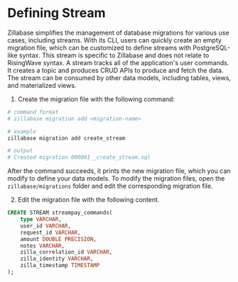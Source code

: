

# Defining Stream

Zillabase simplifies the management of database migrations for various use cases, including streams. With its CLI, users can quickly create an empty migration file, which can be customized to define streams with PostgreSQL-like syntax. This stream is specific to Zillabase and does not relate to RisingWave syntax. A stream tracks all of the application's user commands. It creates a topic and produces CRUD APIs to produce and fetch the data. The stream can be consumed by other data models, including tables, views, and materialized views.

1. Create the migration file with the following command:

```sh
# command format
# zillabase migration add <migration-name>

# example
zillabase migration add create_stream

# output
# Created migration 000001__create_stream.sql
```

After the command succeeds, it prints the new migration file, which you can modify to define your data models. To modify the migration files, open the `zillabase/migrations` folder and edit the corresponding migration file.

2. Edit the migration file with the following content.

```sql
CREATE STREAM streampay_commands(
    type VARCHAR,
    user_id VARCHAR,
    request_id VARCHAR,
    amount DOUBLE PRECISION,
    notes VARCHAR,
    zilla_correlation_id VARCHAR,
    zilla_identity VARCHAR,
    zilla_timestamp TIMESTAMP
);
```